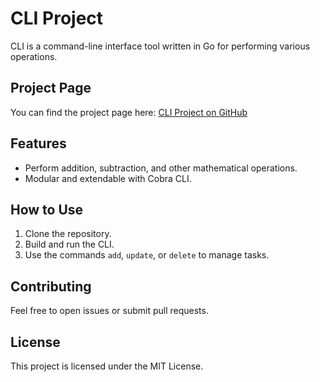 # CLI Project

CLI is a command-line interface tool written in Go for performing various operations.

## Project Page

You can find the project page here: [CLI Project on GitHub](https://github.com/aratij56/CLI)

## Features
- Perform addition, subtraction, and other mathematical operations.
- Modular and extendable with Cobra CLI.

## How to Use
1. Clone the repository.
2. Build and run the CLI.
3. Use the commands `add`, `update`, or `delete` to manage tasks.

## Contributing
Feel free to open issues or submit pull requests.

## License
This project is licensed under the MIT License.
